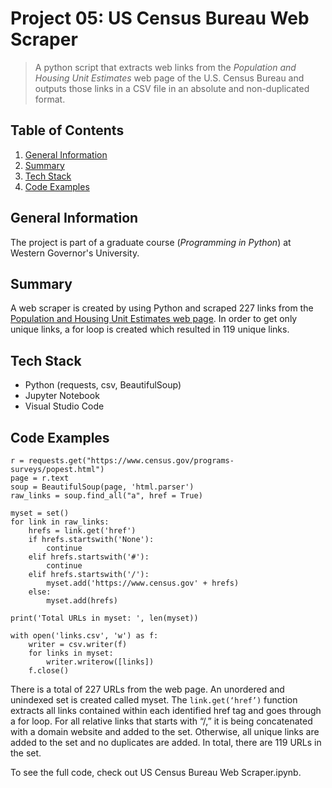 # Project 05: US Census Bureau Web Scraper
> A python script that extracts web links from the _Population and Housing Unit Estimates_ web page of the U.S. Census Bureau and outputs those links in a CSV file in an absolute and non-duplicated format. 

Table of Contents
---
1. [General Information](#general-information)
2. [Summary](#summary)
3. [Tech Stack](#tech-stack)
4. [Code Examples](#code-examples)

<a name="https://github.com/sangtvo/US-Census-Bureau-Web-Scraper#general-information"/>
<a name="https://github.com/sangtvo/US-Census-Bureau-Web-Scraper#summary"/>
<a name="https://github.com/sangtvo/US-Census-Bureau-Web-Scraper#tech-stack"/>
<a name="https://github.com/sangtvo/US-Census-Bureau-Web-Scraper#code-examples"/>

General Information
---
The project is part of a graduate course (_Programming in Python_) at Western Governor's University. 

Summary
---
A web scraper is created by using Python and scraped 227 links from the [Population and Housing Unit Estimates web page](https://www.census.gov/programs-surveys/popest.html). In order to get only unique links, a for loop is created which resulted in 119 unique links.

Tech Stack
---
* Python (requests, csv, BeautifulSoup)
* Jupyter Notebook
* Visual Studio Code 

Code Examples
---
```
r = requests.get("https://www.census.gov/programs-surveys/popest.html")
page = r.text
soup = BeautifulSoup(page, 'html.parser')
raw_links = soup.find_all("a", href = True)

myset = set()
for link in raw_links:
    hrefs = link.get('href')
    if hrefs.startswith('None'):
        continue
    elif hrefs.startswith('#'):
        continue
    elif hrefs.startswith('/'):
        myset.add('https://www.census.gov' + hrefs)
    else:
        myset.add(hrefs)

print('Total URLs in myset: ', len(myset))

with open('links.csv', 'w') as f:
    writer = csv.writer(f)
    for links in myset:
        writer.writerow([links])
    f.close()
```
There is a total of 227 URLs from the web page. An unordered and unindexed set is created called myset. The ```link.get(‘href’)``` function extracts all links contained within each identified href tag and goes through a for loop. For all relative links that starts with “/,” it is being concatenated with a domain website and added to the set. Otherwise, all unique links are added to the set and no duplicates are added. In total, there are 119 URLs in the set.

To see the full code, check out US Census Bureau Web Scraper.ipynb.
